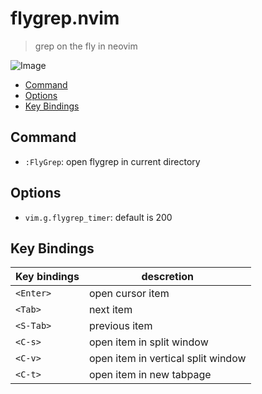 # flygrep.nvim

> grep on the fly in neovim

![Image](https://github.com/user-attachments/assets/0618e14b-ba1c-4bd0-b9d3-2bca62f3b92e)

<!-- vim-markdown-toc GFM -->

- [Command](#command)
- [Options](#options)
- [Key Bindings](#key-bindings)

<!-- vim-markdown-toc -->

## Command

- `:FlyGrep`: open flygrep in current directory

## Options

- `vim.g.flygrep_timer`: default is 200

## Key Bindings

| Key bindings | descretion                         |
| ------------ | ---------------------------------- |
| `<Enter>`    | open cursor item                   |
| `<Tab>`      | next item                          |
| `<S-Tab>`    | previous item                      |
| `<C-s>`      | open item in split window          |
| `<C-v>`      | open item in vertical split window |
| `<C-t>`      | open item in new tabpage           |
